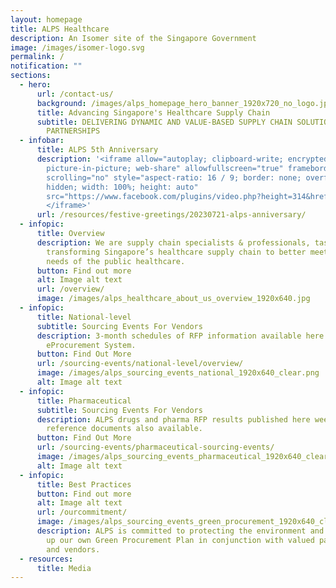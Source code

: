 ```yaml
---
layout: homepage
title: ALPS Healthcare
description: An Isomer site of the Singapore Government
image: /images/isomer-logo.svg
permalink: /
notification: ""
sections:
  - hero:
      url: /contact-us/
      background: /images/alps_homepage_hero_banner_1920x720_no_logo.jpg
      title: Advancing Singapore's Healthcare Supply Chain
      subtitle: DELIVERING DYNAMIC AND VALUE-BASED SUPPLY CHAIN SOLUTIONS THROUGH
        PARTNERSHIPS
  - infobar:
      title: ALPS 5th Anniversary
      description: '<iframe allow="autoplay; clipboard-write; encrypted-media;
        picture-in-picture; web-share" allowfullscreen="true" frameborder="0"
        scrolling="no" style="aspect-ratio: 16 / 9; border: none; overflow:
        hidden; width: 100%; height: auto"
        src="https://www.facebook.com/plugins/video.php?height=314&href=https%3A%2F%2Fwww.facebook.com%2Falpshealthcaresupplychain%2Fvideos%2F3501023593558097%2F&show_text=false&width=560&t=0">
        </iframe>'
      url: /resources/festive-greetings/20230721-alps-anniversary/
  - infopic:
      title: Overview
      description: We are supply chain specialists & professionals, tasked with
        transforming Singapore’s healthcare supply chain to better meet the
        needs of the public healthcare.
      button: Find out more
      alt: Image alt text
      url: /overview/
      image: /images/alps_healthcare_about_us_overview_1920x640.jpg
  - infopic:
      title: National-level
      subtitle: Sourcing Events For Vendors
      description: 3-month schedules of RFP information available here and on Ariba
        eProcurement System.
      button: Find Out More
      url: /sourcing-events/national-level/overview/
      image: /images/alps_sourcing_events_national_1920x640_clear.png
      alt: Image alt text
  - infopic:
      title: Pharmaceutical
      subtitle: Sourcing Events For Vendors
      description: ALPS drugs and pharma RFP results published here weekly. Other
        reference documents also available.
      button: Find Out More
      url: /sourcing-events/pharmaceutical-sourcing-events/
      image: /images/alps_sourcing_events_pharmaceutical_1920x640_clear.png
      alt: Image alt text
  - infopic:
      title: Best Practices
      button: Find out more
      alt: Image alt text
      url: /ourcommitment/
      image: /images/alps_sourcing_events_green_procurement_1920x640_clear.png
      description: ALPS is committed to protecting the environment and we are drawing
        up our own Green Procurement Plan in conjunction with valued partners
        and vendors.
  - resources:
      title: Media
---
```

